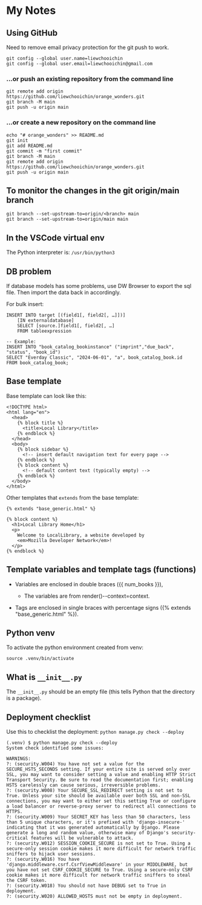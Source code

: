 # My Notes

## Using GitHub

Need to remove email privacy protection for the git push to work.

```
git config --global user.name=liewchooichin
git config --global user.email=liewchooichin@gmail.com
```

### …or push an existing repository from the command line

```
git remote add origin https://github.com/liewchooichin/orange_wonders.git
git branch -M main
git push -u origin main
```

### …or create a new repository on the command line

```
echo "# orange_wonders" >> README.md
git init
git add README.md
git commit -m "first commit"
git branch -M main
git remote add origin https://github.com/liewchooichin/orange_wonders.git
git push -u origin main
```

## To monitor the changes in the git origin/main branch

```
git branch --set-upstream-to=origin/<branch> main
git branch --set-upstream-to=origin/main main
```

## In the VSCode virtual env

The Python interpreter is:
`/usr/bin/python3`

## DB problem

If database models has some problems, use DW Browser to export the sql file. Then import the data back in accordingly.

For bulk insert: 

```
INSERT INTO target [(field1[, field2[, …]])] 
    [IN externaldatabase] 
    SELECT [source.]field1[, field2[, …] 
    FROM tableexpression

-- Example:
INSERT INTO "book_catalog_bookinstance" ("imprint","due_back", "status", "book_id")
SELECT "Everday Classic", "2024-06-01", "a", book_catalog_book.id
FROM book_catalog_book;

```

## Base template

Base template can look like this:

```
<!DOCTYPE html>
<html lang="en">
  <head>
    {% block title %}
      <title>Local Library</title>
    {% endblock %}
  </head>
  <body>
    {% block sidebar %}
      <!-- insert default navigation text for every page -->
    {% endblock %}
    {% block content %}
      <!-- default content text (typically empty) -->
    {% endblock %}
  </body>
</html>
```

Other templates that `extends` from the base template:

```
{% extends "base_generic.html" %}

{% block content %}
  <h1>Local Library Home</h1>
  <p>
    Welcome to LocalLibrary, a website developed by
    <em>Mozilla Developer Network</em>!
  </p>
{% endblock %}
```

## Template variables and template tags (functions)

- Variables are enclosed in double braces ({{ num_books }}),
    - The variables are from render()--context=context.
    
- Tags are enclosed in single braces with percentage signs ({% extends "base_generic.html" %}).

## Python venv

To activate the python environment created from venv:

`source .venv/bin/activate`

## What is `__init__.py`

The `__init__.py` should be an empty file (this tells Python that the directory is a package).

## Deployment checklist

Use this to checklist the deployment:
 `python manage.py check --deploy`

```
(.venv) $ python manage.py check --deploy
System check identified some issues:

WARNINGS:
?: (security.W004) You have not set a value for the SECURE_HSTS_SECONDS setting. If your entire site is served only over SSL, you may want to consider setting a value and enabling HTTP Strict Transport Security. Be sure to read the documentation first; enabling HSTS carelessly can cause serious, irreversible problems.
?: (security.W008) Your SECURE_SSL_REDIRECT setting is not set to True. Unless your site should be available over both SSL and non-SSL connections, you may want to either set this setting True or configure a load balancer or reverse-proxy server to redirect all connections to HTTPS.
?: (security.W009) Your SECRET_KEY has less than 50 characters, less than 5 unique characters, or it's prefixed with 'django-insecure-' indicating that it was generated automatically by Django. Please generate a long and random value, otherwise many of Django's security-critical features will be vulnerable to attack.
?: (security.W012) SESSION_COOKIE_SECURE is not set to True. Using a secure-only session cookie makes it more difficult for network traffic sniffers to hijack user sessions.
?: (security.W016) You have 'django.middleware.csrf.CsrfViewMiddleware' in your MIDDLEWARE, but you have not set CSRF_COOKIE_SECURE to True. Using a secure-only CSRF cookie makes it more difficult for network traffic sniffers to steal the CSRF token.
?: (security.W018) You should not have DEBUG set to True in deployment.
?: (security.W020) ALLOWED_HOSTS must not be empty in deployment.
```

